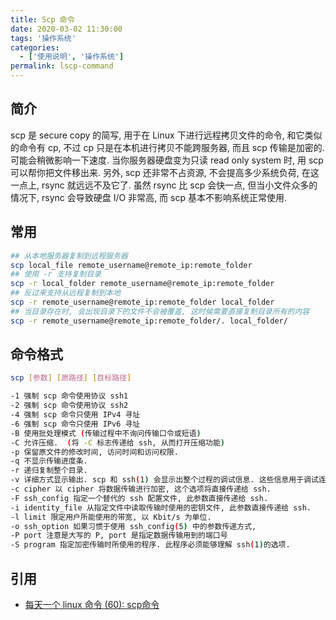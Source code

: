 ```yaml
---
title: Scp 命令
date: 2020-03-02 11:30:00
tags: '操作系统'
categories:
  - ['使用说明', '操作系统']
permalink: lscp-command
---
```


## 简介

scp 是 secure copy 的简写, 用于在 Linux 下进行远程拷贝文件的命令, 和它类似的命令有 cp, 不过 cp 只是在本机进行拷贝不能跨服务器, 而且 scp 传输是加密的. 可能会稍微影响一下速度. 当你服务器硬盘变为只读 read only system 时, 用 scp 可以帮你把文件移出来. 另外, scp 还非常不占资源, 不会提高多少系统负荷, 在这一点上, rsync 就远远不及它了. 虽然 rsync 比 scp 会快一点, 但当小文件众多的情况下, rsync 会导致硬盘 I/O 非常高, 而 scp 基本不影响系统正常使用.

## 常用

```sh
## 从本地服务器复制到远程服务器
scp local_file remote_username@remote_ip:remote_folder
## 使用 -r 支持复制目录
scp -r local_folder remote_username@remote_ip:remote_folder
## 反过来支持从远程复制到本地
scp -r remote_username@remote_ip:remote_folder local_folder
## 当目录存在时, 会出现目录下的文件不会被覆盖, 这时候需要直接复制目录所有的内容
scp -r remote_username@remote_ip:remote_folder/. local_folder/
```

<!-- more -->

## 命令格式

```sh
scp [参数] [原路径] [目标路径]

-1 强制 scp 命令使用协议 ssh1
-2 强制 scp 命令使用协议 ssh2
-4 强制 scp 命令只使用 IPv4 寻址
-6 强制 scp 命令只使用 IPv6 寻址
-B 使用批处理模式 (传输过程中不询问传输口令或短语)
-C 允许压缩.  (将 -C 标志传递给 ssh, 从而打开压缩功能)
-p 保留原文件的修改时间, 访问时间和访问权限.
-q 不显示传输进度条.
-r 递归复制整个目录.
-v 详细方式显示输出. scp 和 ssh(1) 会显示出整个过程的调试信息. 这些信息用于调试连接, 验证和配置问题.
-c cipher 以 cipher 将数据传输进行加密, 这个选项将直接传递给 ssh.
-F ssh_config 指定一个替代的 ssh 配置文件, 此参数直接传递给 ssh.
-i identity_file 从指定文件中读取传输时使用的密钥文件, 此参数直接传递给 ssh.
-l limit 限定用户所能使用的带宽, 以 Kbit/s 为单位.
-o ssh_option 如果习惯于使用 ssh_config(5) 中的参数传递方式,
-P port 注意是大写的 P, port 是指定数据传输用到的端口号
-S program 指定加密传输时所使用的程序. 此程序必须能够理解 ssh(1)的选项.
```

## 引用

- [每天一个 linux 命令 (60): scp命令](https://www.cnblogs.com/peida/archive/2013/03/15/2960802.HTML)
